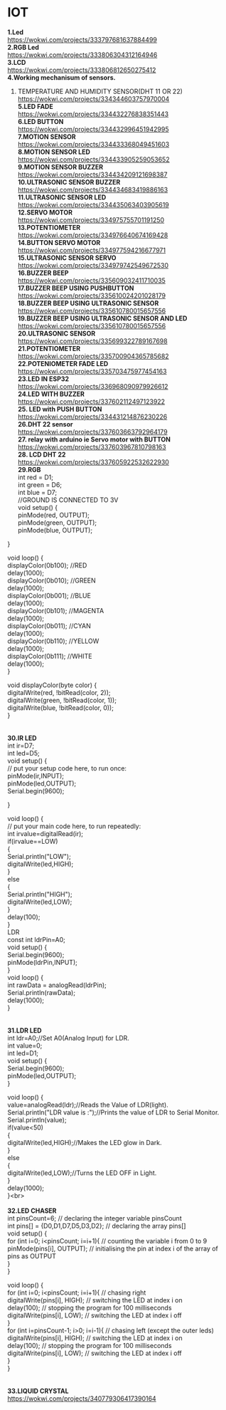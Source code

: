 # IOT<br>
**1.Led**<br>
https://wokwi.com/projects/333797681637884499<br>
**2.RGB Led**<br>
https://wokwi.com/projects/333806304312164946<br>
**3.LCD**<br>
https://wokwi.com/projects/333806812650275412<br>
**4.Working mechanisum of sensors.**<br>
1. TEMPERATURE AND HUMIDITY SENSOR(DHT 11 OR 22)<br>
  https://wokwi.com/projects/334344603757970004<br>
**5.LED FADE**<br>
https://wokwi.com/projects/334432276838351443<br>
**6.LED BUTTON**<br>
https://wokwi.com/projects/334432996451942995<br>
**7.MOTION SENSOR**<br>
https://wokwi.com/projects/334433368049451603<br>
**8.MOTION SENSOR LED**<br>
https://wokwi.com/projects/334433905259053652<br>
**9.MOTION SENSOR BUZZER**<br>
https://wokwi.com/projects/334434209121698387<br>
**10.ULTRASONIC SENSOR BUZZER**<br>
https://wokwi.com/projects/334434683419886163<br>
**11.ULTRASONIC SENSOR LED**<br>
https://wokwi.com/projects/334435063403905619<br>
**12.SERVO MOTOR**<br>
https://wokwi.com/projects/334975755701191250<br>
**13.POTENTIOMETER**<BR>
https://wokwi.com/projects/334976640674169428<br>
**14.BUTTON SERVO MOTOR**<br>
https://wokwi.com/projects/334977594216677971<br>
**15.ULTRASONIC SENSOR SERVO**<br>
https://wokwi.com/projects/334979742549672530<br>
**16.BUZZER BEEP**<br>
https://wokwi.com/projects/335609032411710035<br>
**17.BUZZER BEEP USING PUSHBUTTON**<br>
https://wokwi.com/projects/335610024201028179<br>
**18.BUZZER BEEP USING ULTRASONIC SENSOR**<br>
https://wokwi.com/projects/335610780015657556<br>
**19.BUZZER BEEP USING ULTRASONIC SENSOR AND LED**<br>
https://wokwi.com/projects/335610780015657556<br>
**20.ULTRASONIC SENSOR**<br>
https://wokwi.com/projects/335699322789167698<br>
**21.POTENTIOMETER**<br>
https://wokwi.com/projects/335700904365785682<br>
**22.POTENIOMETER FADE LED**<br>
https://wokwi.com/projects/335703475977454163<br>
**23.LED IN ESP32**<br>
https://wokwi.com/projects/336968090979926612<br>
**24.LED WITH BUZZER**<br>
https://wokwi.com/projects/337602112497123922<br>
**25. LED with PUSH BUTTON**<br>
https://wokwi.com/projects/334431214876230226<br>
**26.DHT 22 sensor<br>**
https://wokwi.com/projects/337603663792964179<br>
**27. relay with arduino ie Servo motor with BUTTON**<br>
https://wokwi.com/projects/337603967810798163<br>
**28. LCD DHT 22**<br>
https://wokwi.com/projects/337605922532622930<br>
**29.RGB**<br>
int red = D1;<br>
 int green = D6;<br>
 int blue = D7;<br>
 //GROUND IS CONNECTED TO 3V <br>
 void setup() {<br>
   pinMode(red, OUTPUT);<br>
   pinMode(green, OUTPUT);<br>
   pinMode(blue, OUTPUT);<br>

 }<br>

 void loop() {<br>
   displayColor(0b100); //RED<br>
   delay(1000);<br>
   displayColor(0b010); //GREEN<br>
   delay(1000);<br>
   displayColor(0b001); //BLUE<br>
   delay(1000);<br>
   displayColor(0b101); //MAGENTA<br>
   delay(1000);<br>
   displayColor(0b011); //CYAN<br>
   delay(1000);<br>
   displayColor(0b110); //YELLOW<br>
   delay(1000);<br>
   displayColor(0b111); //WHITE<br>
   delay(1000);<br>
 }<br>

 void displayColor(byte color) {<br>
   digitalWrite(red, !bitRead(color, 2));<br>
   digitalWrite(green, !bitRead(color, 1));<br>
   digitalWrite(blue, !bitRead(color, 0));<br>
 }<br>
<br>
<br>
**30.IR LED**<br>
int ir=D7;<br>
 int led=D5;<br>
 void setup() {<br>
   // put your setup code here, to run once:<br>
   pinMode(ir,INPUT);<br>
     pinMode(led,OUTPUT);<br>
     Serial.begin(9600);<br>

 }<br>

 void loop() {<br>
   // put your main code here, to run repeatedly:<br>
   int irvalue=digitalRead(ir);<br>
   if(irvalue==LOW)<br>
   {<br>
     Serial.println("LOW");<br>
     digitalWrite(led,HIGH);<br>
   }<br>
   else<br>
   {<br>
     Serial.println("HIGH");<br>
     digitalWrite(led,LOW);<br>
   }<br>
 delay(100);<br>
 }<br>
     LDR<br>
     const int ldrPin=A0;<br>
     void setup() {<br>
       Serial.begin(9600);<br>
       pinMode(ldrPin,INPUT);<br>
     }<br>
     void loop() {<br>
       int rawData = analogRead(ldrPin);   <br>
       Serial.println(rawData);<br>
       delay(1000);<br>
     }<br>
     <br>
     <br>
**31.LDR LED**<br>
int ldr=A0;//Set A0(Analog Input) for LDR.<br>
 int value=0;<br>
 int led=D1;<br>
 void setup() {<br>
 Serial.begin(9600);<br>
 pinMode(led,OUTPUT);<br>
 }<br>

 void loop() {<br>
 value=analogRead(ldr);//Reads the Value of LDR(light).<br>
 Serial.println("LDR value is :");//Prints the value of LDR to Serial Monitor.<br>
 Serial.println(value);<br>
 if(value<50)<br>
   {<br>
     digitalWrite(led,HIGH);//Makes the LED glow in Dark.<br>
   }<br>
   else<br>
   {<br>
     digitalWrite(led,LOW);//Turns the LED OFF in Light.<br>
   }<br>
   delay(1000);<br>
 }\<br>
<br>
<br>
**32.LED CHASER**<br>
 int pinsCount=6;                        // declaring the integer variable pinsCount<br>
int pins[] = {D0,D1,D7,D5,D3,D2};          // declaring the array pins[]<br>
void setup() { <br>
  for (int i=0; i<pinsCount; i=i+1){    // counting the variable i from 0 to 9<br>
    pinMode(pins[i], OUTPUT);            // initialising the pin at index i of the array of pins as OUTPUT<br>
  }<br>
}<br>

void loop() {<br>
  for (int i=0; i<pinsCount; i=i+1){    // chasing right<br>
    digitalWrite(pins[i], HIGH);         // switching the LED at index i on<br>
    delay(100);                          // stopping the program for 100 milliseconds<br>
    digitalWrite(pins[i], LOW);          // switching the LED at index i off<br>
  }<br>
  for (int i=pinsCount-1; i>0; i=i-1){   // chasing left (except the outer leds)<br>
   digitalWrite(pins[i], HIGH);         // switching the LED at index i on<br>
    delay(100);                          // stopping the program for 100 milliseconds<br>
    digitalWrite(pins[i], LOW);          // switching the LED at index i off<br>
}<br>
}<br>
<br>
<br>
**33.LIQUID CRYSTAL**<br>
https://wokwi.com/projects/340779306417390164<br>







 
  
  

  

  
  
  

  


